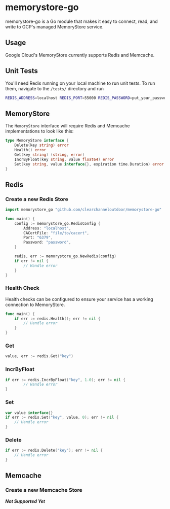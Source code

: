 # memorystore-go

memorystore-go is a Go module that makes it easy to connect, read, and write to GCP's managed MemoryStore service.

## Usage

Google Cloud's MemoryStore currently supports Redis and Memcache.

## Unit Tests

You'll need Redis running on your local machine to run unit tests.
To run them, navigate to the `/tests/` directory and run

```bash
REDIS_ADDRESS=localhost REDIS_PORT=55000 REDIS_PASSWORD=put_your_password_here go test
```

## MemoryStore

The `MemoryStore` interface will require Redis and Memcache implementations to look like this:

```go
type MemoryStore interface {
	Delete(key string) error
	Health() error
	Get(key string) (string, error)
	IncrByFloat(key string, value float64) error
	Set(key string, value interface{}, expiration time.Duration) error
}
```

## Redis

### Create a new Redis Store

```go
import memorystore_go "github.com/clearchanneloutdoor/memorystore-go"

func main() {
	config := memorystore_go.RedisConfig {
	    Address: "localhost",
		CACertFile: "file/to/cacert",
		Port: "6379",
		Password: "password",
    }

	redis, err := memorystore_go.NewRedis(config)
	if err != nil {
	    // Handle error
    }
}
```

### Health Check

Health checks can be configured to ensure your service has a working connection to MemoryStore.

```go
func main() {
	if err := redis.Health(); err != nil {
	    // Handle error
    }
}
```

### Get

```go
value, err := redis.Get("key")
```
### IncrByFloat

```go
if err := redis.IncrByFloat("key", 1.0); err != nil {
		// Handle error
}
```

### Set

```go
var value interface{}
if err := redis.Set("key", value, 0); err != nil {
    // Handle error
}
```

### Delete

```go
if err := redis.Delete("key"); err != nil {
    // Handle error
}
```

## Memcache

### Create a new Memcache Store

**_Not Supported Yet_**
